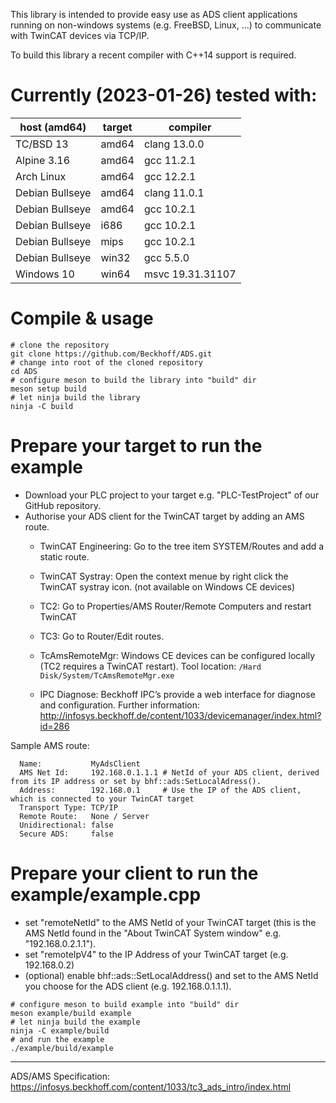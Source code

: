 This library is intended to provide easy use as ADS client applications running on non-windows systems (e.g. FreeBSD, Linux, ...) to communicate with TwinCAT devices via TCP/IP.

To build this library a recent compiler with C++14 support is required.

Currently (2023-01-26) tested with:
===================================

host (amd64)     | target| compiler
-----------------|-------|-------------
TC/BSD 13        | amd64 | clang 13.0.0
Alpine 3.16      | amd64 | gcc 11.2.1
Arch Linux       | amd64 | gcc 12.2.1
Debian Bullseye  | amd64 | clang 11.0.1
Debian Bullseye  | amd64 | gcc 10.2.1
Debian Bullseye  | i686  | gcc 10.2.1
Debian Bullseye  | mips  | gcc 10.2.1
Debian Bullseye  | win32 | gcc 5.5.0
Windows 10       | win64 | msvc 19.31.31107

Compile & usage
===============
```shell
# clone the repository
git clone https://github.com/Beckhoff/ADS.git
# change into root of the cloned repository
cd ADS
# configure meson to build the library into "build" dir
meson setup build
# let ninja build the library
ninja -C build
```

Prepare your target to run the example
======================================
- Download your PLC project to your target e.g. "PLC-TestProject" of our GitHub repository.
- Authorise your ADS client for the TwinCAT target by adding an AMS route.
    - TwinCAT Engineering:
      Go to the tree item SYSTEM/Routes and add a static route.

    - TwinCAT Systray:
      Open the context menue by right click the TwinCAT systray icon. (not available on Windows CE devices) 

    - TC2:
      Go to Properties/AMS Router/Remote Computers and restart TwinCAT
    - TC3:
      Go to  Router/Edit routes.
    - TcAmsRemoteMgr:
      Windows CE devices can be configured locally (TC2 requires a TwinCAT restart). Tool location: `/Hard Disk/System/TcAmsRemoteMgr.exe`
    - IPC Diagnose:
      Beckhoff IPC’s provide a web interface for diagnose and configuration. Further information: http://infosys.beckhoff.de/content/1033/devicemanager/index.html?id=286

Sample AMS route:
```
  Name:           MyAdsClient
  AMS Net Id:     192.168.0.1.1.1 # NetId of your ADS client, derived from its IP address or set by bhf::ads:SetLocalAdress().
  Address:        192.168.0.1     # Use the IP of the ADS client, which is connected to your TwinCAT target
  Transport Type: TCP/IP
  Remote Route:   None / Server
  Unidirectional: false
  Secure ADS:     false
```

Prepare your client to run the example/example.cpp
==================================================
- set "remoteNetId" to the AMS NetId of your TwinCAT target (this is the AMS NetId found in the "About TwinCAT System window" e.g. "192.168.0.2.1.1").
- set "remoteIpV4" to the IP Address of your TwinCAT target (e.g. 192.168.0.2)
- (optional) enable bhf::ads::SetLocalAddress() and set to the AMS NetId you choose for the ADS client (e.g. 192.168.0.1.1.1).

```shell
# configure meson to build example into "build" dir
meson example/build example
# let ninja build the example
ninja -C example/build
# and run the example
./example/build/example
```
---
ADS/AMS Specification: https://infosys.beckhoff.com/content/1033/tc3_ads_intro/index.html
